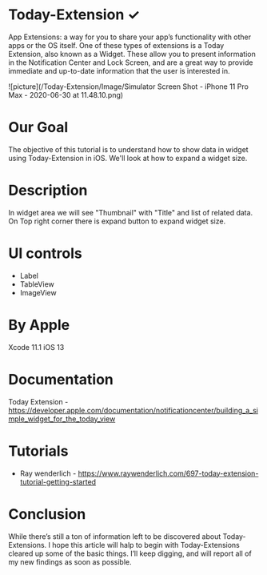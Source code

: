 # Today-Extension ✓

App Extensions: a way for you to share your app’s functionality with other apps or the OS itself. One of these types of extensions is a Today Extension, also known as a Widget. These allow you to present information in the Notification Center and Lock Screen, and are a great way to provide immediate and up-to-date information that the user is interested in.

![picture](/Today-Extension/Image/Simulator Screen Shot - iPhone 11 Pro Max - 2020-06-30 at 11.48.10.png)

# Our Goal

The objective of this tutorial is to understand how to show data in widget using Today-Extension in iOS. We'll look at how to expand a widget size.

# Description  
 
 In widget area we will see "Thumbnail" with "Title" and list of related data.
 On Top right corner there is expand button to expand widget size.

# UI controls 

- Label
- TableView
- ImageView

# By Apple 

Xcode 11.1
iOS 13

# Documentation 

Today Extension - https://developer.apple.com/documentation/notificationcenter/building_a_simple_widget_for_the_today_view

# Tutorials 

- Ray wenderlich - https://www.raywenderlich.com/697-today-extension-tutorial-getting-started
 
# Conclusion 

While there’s still a ton of information left to be discovered about Today-Extensions. I hope this article will halp to begin with Today-Extensions cleared up some of the basic things. I’ll keep digging, and will report all of my new findings as soon as possible.


